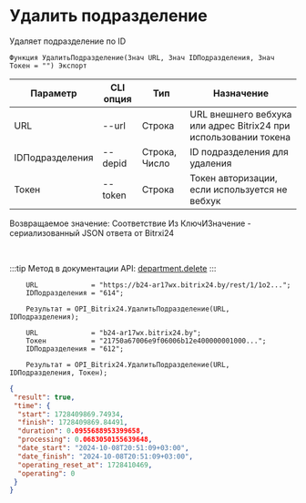 ﻿---
sidebar_position: 4
---

# Удалить подразделение
 Удаляет подразделение по ID



`Функция УдалитьПодразделение(Знач URL, Знач IDПодразделения, Знач Токен = "") Экспорт`

  | Параметр | CLI опция | Тип | Назначение |
  |-|-|-|-|
  | URL | --url | Строка | URL внешнего вебхука или адрес Bitrix24 при использовании токена |
  | IDПодразделения | --depid | Строка, Число | ID подразделения для удаления |
  | Токен | --token | Строка | Токен авторизации, если используется не вебхук |

  
  Возвращаемое значение:   Соответствие Из КлючИЗначение - сериализованный JSON ответа от Bitrxi24

<br/>

:::tip
Метод в документации API: [department.delete](https://dev.1c-bitrix.ru/rest_help/departments/department_delete.php)
:::
<br/>


```bsl title="Пример кода"
    URL             = "https://b24-ar17wx.bitrix24.by/rest/1/1o2...";
    IDПодразделения = "614";

    Результат = OPI_Bitrix24.УдалитьПодразделение(URL, IDПодразделения);

    URL             = "b24-ar17wx.bitrix24.by";
    Токен           = "21750a67006e9f06006b12e400000001000...";
    IDПодразделения = "612";

    Результат = OPI_Bitrix24.УдалитьПодразделение(URL, IDПодразделения, Токен);
```
    



```json title="Результат"
{
 "result": true,
 "time": {
  "start": 1728409869.74934,
  "finish": 1728409869.84491,
  "duration": 0.0955688953399658,
  "processing": 0.0683050155639648,
  "date_start": "2024-10-08T20:51:09+03:00",
  "date_finish": "2024-10-08T20:51:09+03:00",
  "operating_reset_at": 1728410469,
  "operating": 0
 }
}
```
